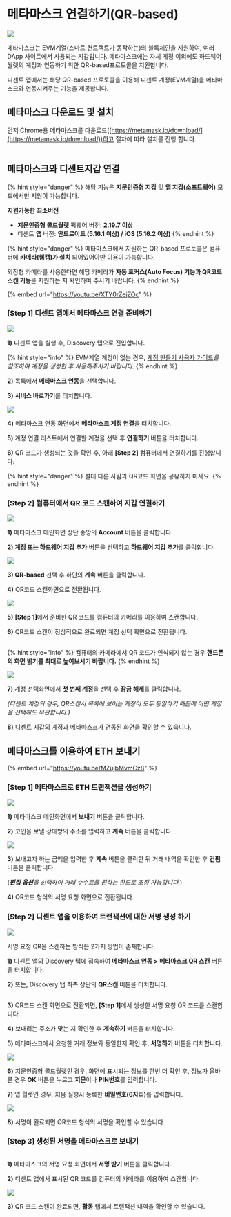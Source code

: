 # 메타마스크 연결하기(QR-based)



![](<../.gitbook/assets/image (242).png>)

메타마스크는 EVM계열(스마트 컨트랙트가 동작하는)의 블록체인을 지원하여, 여러 DApp 사이트에서 사용되는 지갑입니다. 메타마스크에는 자체 계정 이외에도 하드웨어 월렛의 계정과 연동하기 위한 QR-based프로토콜을 지원합니다.

디센트 앱에서는 해당 QR-based 프로토콜을 이용해 디센트 계정(EVM계열)을 메타마스크와 연동시켜주는 기능을 제공합니다.

## 메타마스크 다운로드 및 설치 <a href="#download-and-install-metamask" id="download-and-install-metamask"></a>

먼저 Chrome용 메타마스크를 다운로드([https://metamask.io/download/](https://metamask.io/download/))하고 절차에 따라 설치를 진행 합니다.

<img src="../.gitbook/assets/메타마스크.png" alt="" data-size="original">

## 메타마스크와 디센트지갑 연결 <a href="#how-to-connect-dcent-wallet-with-metamask" id="how-to-connect-dcent-wallet-with-metamask"></a>

{% hint style="danger" %}
해당 기능은 **지문인증형 지갑** 및 **앱 지갑(소프트웨어)** 모드에서만 지원이 가능합니다.&#x20;

**지원가능한 최소버전**

* **지문인증형 콜드월렛** 펌웨어 버전: **2.19.7 이상**
* 디센트 **앱** 버전: **안드로이드 (5.16.1 이상) / iOS (5.16.2 이상)**
{% endhint %}

{% hint style="danger" %}
메타마스크에서 지원하는 QR-based 프로토콜은 컴퓨터에 **카메라(웹캠)가 설치** 되어있어야만 이용이 가능합니다.

외장형 카메라를 사용한다면 해당 카메라가 **자동 포커스(Auto Focus) 기능과 QR코드 스캔 기능**을 지원하는 지 확인하여 주시기 바랍니다.
{% endhint %}

{% embed url="https://youtu.be/XTY0rZejZOc" %}

### \[Step 1] 디센트 앱에서 메타마스크 연결 준비하기 <a href="#step-1-preparing-to-connect-the-metamask-in-the-dcent-app" id="step-1-preparing-to-connect-the-metamask-in-the-dcent-app"></a>

![](../.gitbook/assets/메타마스크-01.png)

**1)** 디센트 앱을 실행 후, Discovery 탭으로 진입합니다.&#x20;

{% hint style="info" %}
EVM계열 계정이 없는 경우, [계정 만들기 사용자 가이드](https://userguide.dcentwallet.com/v/kr/mobile-app/create-account)_를 참조하여 계정을 생성한 후 사용해주시기 바랍니다._
{% endhint %}

**2)** 목록에서 **메타마스크 연동**을 선택합니다.&#x20;

**3) 서비스 바로가기**를 터치합니다.

![](../.gitbook/assets/메타마스크-02.png)

**4)** 메타마스크 연동 화면에서 **메타마스크 계정 연결**을 터치합니다.

**5)** 계정 연결 리스트에서 연결할 계정을 선택 후 **연결하기** 버튼을 터치합니다.

**6)** QR 코드가 생성되는 것을 확인 후, 아래 **\[Step 2]** 컴퓨터에서 연결하기를 진행합니다.

{% hint style="danger" %}
절대 다른 사람과 QR코드 화면을 공유하지 마세요.
{% endhint %}

### \[Step 2] 컴퓨터에서 QR 코드 스캔하여 지갑 연결하기 <a href="#step-2-connect-the-dcent-wallet-by-scanning-the-qr-code-on-your-computer" id="step-2-connect-the-dcent-wallet-by-scanning-the-qr-code-on-your-computer"></a>

![](<../.gitbook/assets/메타마스크-03 (1).png>)

**1)** 메타마스크 메인화면 상단 중앙의 **Account** 버튼을 클릭합니다.

**2) 계정 또는 하드웨어 지갑 추가** 버튼을 선택하고 **하드웨어 지갑 추가**를 클릭합니다.

![](../.gitbook/assets/메타마스크-04.png)

**3) QR-based** 선택 후 하단의 **계속** 버튼을 클릭합니다.

**4)** QR코드 스캔화면으로 전환됩니다.

![](../.gitbook/assets/메타마스크-05.png)

**5)** **\[Step 1]**&#xC5D0;서 준비한 QR 코드를 컴퓨터의 카메라를 이용하여 스캔합니다.

**6)** QR코드 스캔이 정상적으로 완료되면 계정 선택 확면으로 전환됩니다.

<figure><img src="../.gitbook/assets/그림5.png" alt=""><figcaption></figcaption></figure>

{% hint style="info" %}
컴퓨터의 카메라에서 QR 코드가 인식되지 않는 경우 **핸드폰의 화면 밝기를 최대로 높여보시기 바랍니다.**&#x20;
{% endhint %}



![](../.gitbook/assets/메타마스크-06.png)

**7)** 계정 선택화면에서 **첫 번째 계정**을 선택 후 **잠금 해제**를 클릭합니다.

_(디센트 계정의 경우, QR스캔시 목록에 보이는 계정이 모두 동일하기 때문에 어떤 계정을 선택해도 무관합니다.)_

**8)** 디센트 지갑의 계정과 메타마스크가 연동된 화면을 확인할 수 있습니다.

## 메타마스크를 이용하여 ETH 보내기 <a href="#example-send-eth-ropsten-test-net-using-metamask" id="example-send-eth-ropsten-test-net-using-metamask"></a>

{% embed url="https://youtu.be/MZujbMvmCz8" %}

### **\[Step 1] 메타마스크로 ETH 트랜잭션을 생성하기** <a href="#step-1-create-eth-transaction-with-metamask" id="step-1-create-eth-transaction-with-metamask"></a>

![](../.gitbook/assets/메타마스크-07.png)

**1)** 메타마스크 메인화면에서 **보내기** 버튼을 클릭합니다.

**2)** 코인을 보낼 상대방의 주소를 입력하고 **계속** 버튼을 클릭합니다.&#x20;

![](<../.gitbook/assets/메타마스크-08 (1).png>)

**3)** 보내고자 하는 금액을 입력한 후 **계속** 버튼을 클릭한 뒤 거래 내역을 확인한 후 **컨펌** 버튼을 클릭합니다.

(_**편집 옵션**을 선택하여 거래 수수료를 원하는 한도로 조정 가능합니다._)

**4)** QR코드 형식의 서명 요청 화면으로 전환됩니다.



### \[Step 2] 디센트 앱을 이용하여 트랜잭션에 대한 서명 생성 하기 <a href="#step-2-create-a-signature-for-the-transaction-using-the-dcent-app" id="step-2-create-a-signature-for-the-transaction-using-the-dcent-app"></a>

![](../.gitbook/assets/메타마스크-10.png)

서명 요청 QR을 스캔하는 방식은 2가지 방법이 존재합니다.

**1)** 디센트 앱의 Discovery 탭에 접속하여 **메타마스크 연동 >** **메타마스크 QR 스캔** 버튼을 터치합니다.&#x20;

**2)** 또는, Discovery 탭 좌측 상단의 **QR스캔** 버튼을 터치합니다.

<figure><img src="../.gitbook/assets/메타마스크-11.png" alt=""><figcaption></figcaption></figure>

**3)** QR코드 스캔 화면으로 전환되면, **\[Step 1]**&#xC5D0;서 생성한 서명 요청 QR 코드를 스캔합니다.

**4)** 보내려는 주소가 맞는 지 확인한 후 **계속하기** 버튼을 터치합니다.

**5)** 메타마스크에서 요청한 거래 정보와 동일한지 확인 후, **서명하기** 버튼을 터치합니다.

![](../.gitbook/assets/메타마스크-12.png)

**6)** 지문인증형 콜드월렛인 경우, 화면에 표시되는 정보를 한번 더 확인 후, 정보가 올바른 경우 **OK** 버튼을 누르고 **지문**이나 **PIN번호**를 입력합니다.

**7)** 앱 월렛인 경우, 처음 실행시 등록한 **비밀번호(6자리)**&#xB97C; 입력합니다.



![](../.gitbook/assets/메타마스크-13.png)

**8)** 서명이 완료되면 QR코드 형식의 서명을 확인할 수 있습니다.

### \[Step 3] 생성된 서명을 메타마스크로 보내기 <a href="#step-3-sending-signed-data-to-metamask" id="step-3-sending-signed-data-to-metamask"></a>

<figure><img src="../.gitbook/assets/메타마스크-14.png" alt=""><figcaption></figcaption></figure>

**1)** 메타마스크의 서명 요청 화면에서 **서명 받기** 버튼을 클릭합니다.

**2)** 디센트 앱에서 표시된 QR 코드를 컴퓨터의 카메라를 이용하여 스캔합니다.

![](../.gitbook/assets/메타마스크-15.png)

**3)** QR 코드 스캔이 완료되면, **활동** 탭에서 트랜잭션 내역을 확인할 수 있습니다.
